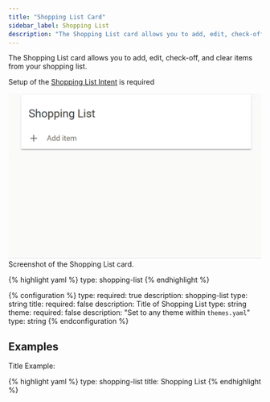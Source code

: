 ```yaml
---
title: "Shopping List Card"
sidebar_label: Shopping List
description: "The Shopping List card allows you to add, edit, check-off, and clear items from your shopping list."
---
```


The Shopping List card allows you to add, edit, check-off, and clear items from your shopping list.

Setup of the [Shopping List Intent](/integrations/shopping_list/) is required

<p class='img'>
<img src='/images/lovelace/lovelace_shopping_list_card.gif' alt='Screenshot of the shopping list card'>
Screenshot of the Shopping List card.
</p>

{% highlight yaml %}
type: shopping-list
{% endhighlight %}

{% configuration %}
type:
  required: true
  description: shopping-list
  type: string
title:
  required: false
  description: Title of Shopping List
  type: string
theme:
  required: false
  description: "Set to any theme within `themes.yaml`"
  type: string
{% endconfiguration %}

## Examples

Title Example:

{% highlight yaml %}
type: shopping-list
title: Shopping List
{% endhighlight %}

